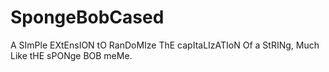 # SpongeBobCased
A SImPle EXtEnsION tO RanDoMIze ThE capItaLIzATIoN Of a StRINg, Much Like tHE sPONge BOB meMe.
